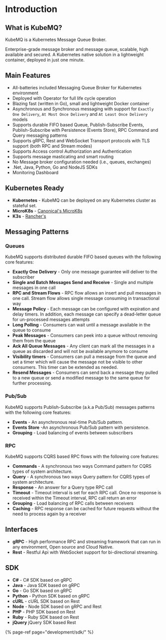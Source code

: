# Introduction

## What is KubeMQ?

KubeMQ is a Kubernetes Message Queue Broker.

Enterprise-grade message broker and message queue, scalable, high available and secured. A Kubernetes native solution in a lightweight container, deployed in just one minute.

## Main Features

* All-batteries included Messaging Queue Broker for Kubernetes environment
* Deployed with Operator for full life cycle operation
* Blazing fast \(written in Go\), small and lightweight Docker container
* Asynchronous and Synchronous messaging with support for  `Exactly One Delivery`, `At Most Once Delivery` and `At Least Once Delivery` models
* Supports durable FIFO based Queue, Publish-Subscribe Events, Publish-Subscribe with Persistence \(Events Store\), RPC Command and Query messaging patterns
* Supports gRPC, Rest and WebSocket Transport protocols with TLS support \(both RPC and Stream modes\)
* Supports Access control Authorization and Authentication
* Supports message masticating and smart routing
* No Message broker configuration needed \(i.e., queues, exchanges\)
* .Net, Java, Python, Go and NodeJS SDKs
* Monitoring Dashboard

## Kubernetes Ready

* **Kubernetes** - KubeMQ can be deployed on any Kubernetes cluster as stateful set.
* **MicroK8s** - [Canonical's MicroK8s](https://microk8s.io/)
* **K3s** - [Rancher's](https://k3s.io/)

## Messaging Patterns

### Queues

KubeMQ supports distributed durable FIFO based queues with the following core features:

* **Exactly One Delivery** - Only one message guarantee will deliver to the subscriber
* **Single and Batch Messages Send and Receive** - Single and multiple messages in one call
* **RPC and Stream Flows** - RPC flow allows an insert and pull messages in one call. Stream flow allows single message consuming in transactional way
* **Message Policy** - Each message can be configured with expiration and delay timers. In addition, each message can specify a dead-letter queue for un-processed messages attempts
* **Long Polling** - Consumers can wait until a message available in the queue to consume
* **Peak Messages** - Consumers can peek into a queue without removing them from the queue
* **Ack All Queue Messages** - Any client can mark all the messages in a queue as discarded and will not be available anymore to consume
* **Visibility timers** - Consumers can pull a message from the queue and set a timer which will cause the message not be visible to other consumers. This timer can be extended as needed.
* **Resend Messages** - Consumers can send back a message they pulled to a new queue or send a modified message to the same queue for further processing.

### Pub/Sub

KubeMQ supports Publish-Subscribe \(a.k.a Pub/Sub\) messages patterns with the following core features:

* **Events** -  An asynchronous real-time Pub/Sub pattern.
* **Events Store** -An asynchronous Pub/Sub pattern with persistence.
* **Grouping** - Load balancing of events between subscribers

### RPC

KubeMQ supports CQRS based RPC flows with the following core features:

* **Commands** -  A synchronous two ways Command pattern for CQRS types of system architecture.
* **Query** - A synchronous two ways Query pattern for CQRS types of system architecture.
* **Response** - An answer for a Query type RPC call
* **Timeout** - Timeout interval is set for each RPC call. Once no response is received within the Timeout interval, RPC call return an error
* **Grouping** - Load balancing of RPC calls between receivers
* **Caching** - RPC response can be cached for future requests without the need to process again by a receiver

## Interfaces

* **gRPC** - High performance RPC and streaming framework that can run in any environment, Open source and Cloud Native.
* **Rest** - Restful Api with WebSocket support for bi-directional streaming.

## SDK

* **C\#** - C\# SDK based on gRPC
* **Java** - Java SDK based on gRPC
* **Go** - Go SDK based on gRPC
* **Python** - Python SDK based on gRPC
* **cURL** - cURL SDK based on Rest
* **Node** - Node SDK based on gRPC and Rest
* **PHP** - PHP SDK based on Rest
* **Ruby** - Ruby SDK based on Rest
* **jQuery** jQuery SDK based Rest

{% page-ref page="development/sdk/" %}

